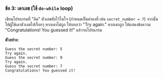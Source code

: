 ### ข้อ 3: เดาเลข (ใช้ `do-while` loop)

เขียนโปรแกรมที่ "คิด" ตัวเลขลับไว้ในใจ (กำหนดเป็นค่าคงที่ เช่น `secret_number = 7`) จากนั้นให้ผู้ใช้เดาตัวเลขไปเรื่อยๆ หากเดาไม่ถูก ให้บอกว่า "Try again." หากเดาถูก ให้แสดงข้อความ "Congratulations! You guessed it!" แล้วจบโปรแกรม

**ตัวอย่าง:**

```
Guess the secret number: 5
Try again.
Guess the secret number: 9
Try again.
Guess the secret number: 7
Congratulations! You guessed it!

```